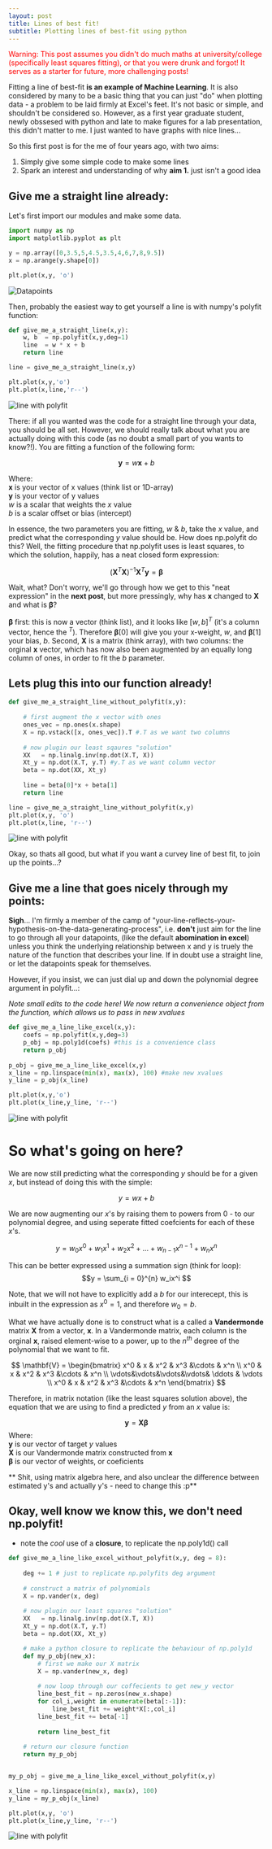 ```yaml
---
layout: post
title: Lines of best fit!
subtitle: Plotting lines of best-fit using python
---
```


<span style="color:red"> Warning: This post assumes you didn't do much maths at university/college (specifically least squares fitting), or that you were drunk and forgot! It serves as a starter for future, more challenging posts!</span>

Fitting a line of best-fit **is an example of Machine Learning**. It is also considered by many to be a basic thing 
that you can just "do" when plotting data - a problem to be laid firmly at Excel's feet. It's not basic or simple, and shouldn't be
considered so. However, as a first year graduate student, newly obssesed with python and late to make figures for a lab presentation,
 this didn't matter to me. I just wanted to have graphs with nice lines...
 
So this first post is for the me of four years ago, with two aims:

1. Simply give some simple code to make some lines
2. Spark an interest and understanding of why **aim 1.** just isn't a good idea

## Give me a straight line already:

Let's first import our modules and make some data.

```python
import numpy as np
import matplotlib.pyplot as plt

y = np.array([0,3.5,5,4.5,3.5,4,6,7,8,9.5])
x = np.arange(y.shape[0])

plt.plot(x,y, 'o')
```
![Datapoints](/blog_assets/1_datapoints.png)

Then, probably the easiest way to get yourself a line is with numpy's polyfit function:

```python
def give_me_a_straight_line(x,y):
    w, b  = np.polyfit(x,y,deg=1)
    line  = w * x + b
    return line

line = give_me_a_straight_line(x,y)

plt.plot(x,y,'o')
plt.plot(x,line,'r--')
```
![line with polyfit](/blog_assets/1_data_line_polyfit.png)

There: if all you wanted was the code for a straight line through your data, you should be all set. However, we should really talk about what you are actually doing with this code (as no doubt a small part of you wants to know?!). You are fitting a function of the following form:

$$ \mathbf{y} = w\mathbf{x} + b $$

Where:<br>
$\mathbf{x}$ is your vector of x values (think list or 1D-array)<br>
$\mathbf{y}$ is your vector of y values<br>
$w$ is a scalar that weights the $x$ value <br>
$b$ is a scalar offset or bias (intercept)

In essence, the two parameters you are fitting, $w$ & $b$, take the $x$ value, and predict what the corresponding $y$ value should be. How does np.polyfit do this? Well, the fitting procedure that np.polyfit uses is least squares, to which the solution, happily, has a neat closed form expression:

$$ (\mathbf{X}^T\mathbf{X})^{-1}\mathbf{X}^{T}\mathbf{y} = \mathbf{\beta} $$

Wait, what? Don't worry, we'll go through how we get to this "neat expression" in the **next post**, but more pressingly, why has $\mathbf{x}$ changed to $\mathbf{X}$ and what is $\mathbf{\beta}$?

$\mathbf{\beta}$ first: this is now a vector (think list), and it looks like $[w, b]^T$ (it's a column vector, hence the $^T$). Therefore $\mathbf{\beta}$[0] will give you your x-weight, $w$, and $\mathbf{\beta}$[1] your bias, $b$. Second, $\mathbf{X}$ is a matrix (think array), with two columns: the orginal $\mathbf{x}$ vector, which has now also been augmented by an equally long column of ones, in order to fit the $b$ parameter.

## Lets plug this into our function already!


```python
def give_me_a_straight_line_without_polyfit(x,y):
    
    # first augment the x vector with ones
    ones_vec = np.ones(x.shape)
    X = np.vstack([x, ones_vec]).T #.T as we want two columns
    
    # now plugin our least sqaures "solution"
    XX   = np.linalg.inv(np.dot(X.T, X))
    Xt_y = np.dot(X.T, y.T) #y.T as we want column vector
    beta = np.dot(XX, Xt_y)
    
    line = beta[0]*x + beta[1]
    return line

line = give_me_a_straight_line_without_polyfit(x,y)
plt.plot(x,y, 'o')
plt.plot(x,line, 'r--')

```
![line with polyfit](/blog_assets/1_data_line_numpy.png)

Okay, so thats all good, but what if you want a curvey line of best fit, to join up the points...? <br>

## Give me a line that goes nicely through my points:
**Sigh**... I'm firmly a member of the camp of "your-line-reflects-your-hypothesis-on-the-data-generating-process", i.e.
 **don't** just aim for the line to go through all your datapoints, (like the default **abomination in excel**) unless you think the underlying relationship 
 between x and y is truely the nature of the function that describes your line. If in doubt use a straight line, or let the datapoints speak for themselves.
 
However, if you insist, we can just dial up and down the polynomial degree argument in polyfit...:

*Note small edits to the code here! We now return a convenience object from the function, which allows us to pass in new xvalues*
 
```python
def give_me_a_line_like_excel(x,y):
    coefs = np.polyfit(x,y,deg=3)
    p_obj = np.poly1d(coefs) #this is a convenience class
    return p_obj
    
p_obj = give_me_a_line_like_excel(x,y)
x_line = np.linspace(min(x), max(x), 100) #make new xvalues 
y_line = p_obj(x_line)

plt.plot(x,y,'o')  
plt.plot(x_line,y_line, 'r--')
```
![line with polyfit](/blog_assets/1_data_curve_polyfit.png)

# So what's going on here?


We are now still predicting what the corresponding $y$ should be for a given $x$, but instead of doing this with the simple:

$$y = wx + b $$

We are now augmenting our $x$'s by raising them to powers from 0 - to our polynomial degree, and using seperate fitted coefcients for each of these $x$'s.

$$ y = w_0x^0 + w_1x^1 + w_2x^2 + ... + w_{n-1}x^{n-1}+ w_{n}x^{n}$$

This can be better expressed using a summation sign (think for loop):
$$y = \sum_{i = 0}^{n} w_ix^i $$

Note, that we will not have to explicitly add a $b$ for our interecept, this is inbuilt in the expression as $x^0 = 1$, and therefore $w_0 = b$.

What we have actually done is to construct what is a called a **Vandermonde** matrix $\mathbf{X}$ from a vector, $\mathbf{x}$. In a Vandermonde matrix, each column is the orginal $\mathbf{x}$, raised element-wise to a power, up to the $n^{th}$ degree of the polynomial that we want to fit.

$$
\mathbf{V} = \begin{bmatrix}
  x^0   & x    &  x^2 &  x^3  &\cdots & x^n \\
  x^0   & x    &  x^2  &  x^3 &\cdots & x^n \\
  \vdots&\vdots&\vdots&\vdots& \ddots & \vdots \\
  x^0   & x    &  x^2  &  x^3 &\cdots & x^n
\end{bmatrix}
$$

Therefore, in matrix notation (like the least squares solution above), the equation that we are using to find a predicted $y$ from an $x$ value is:

$$ \mathbf{y} = \mathbf{X}\mathbf{\beta} $$
Where:<br>
$\mathbf{y}$ is our vector of target $y$ values<br>
$\mathbf{X}$ is our Vandermonde matrix constructed from $\mathbf{x}$<br> 
$\mathbf{\beta}$ is our vector of weights, or coeficients 

** Shit, using matrix algebra here, and also unclear the difference between estimated y's and actually y's - need to change this :p**

## Okay, well know we know this, we don't need np.polyfit!
- note the *cool* use of a **closure**, to replicate the np.poly1d() call

```python
def give_me_a_line_like_excel_without_polyfit(x,y, deg = 8):
    
    deg += 1 # just to replicate np.polyfits deg argument
    
    # construct a matrix of polynomials
    X = np.vander(x, deg)
    
    # now plugin our least squares "solution"
    XX   = np.linalg.inv(np.dot(X.T, X))
    Xt_y = np.dot(X.T, y.T)
    beta = np.dot(XX, Xt_y)

    # make a python closure to replicate the behaviour of np.poly1d
    def my_p_obj(new_x):
        # first we make our X matrix
        X = np.vander(new_x, deg)
        
        # now loop through our coffecients to get new_y vector
        line_best_fit = np.zeros(new_x.shape)
        for col_i,weight in enumerate(beta[:-1]): 
            line_best_fit += weight*X[:,col_i]
        line_best_fit += beta[-1]
        
        return line_best_fit 
    
    # return our closure function
    return my_p_obj


my_p_obj = give_me_a_line_like_excel_without_polyfit(x,y)

x_line = np.linspace(min(x), max(x), 100)
y_line = my_p_obj(x_line)

plt.plot(x,y, 'o')
plt.plot(x_line,y_line, 'r--')
```
![line with polyfit](/blog_assets/1_data_curve_numpy.png)


